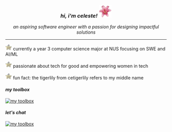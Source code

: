 <i align="center">
  <h3>
    hi, i'm celeste!
    <img src="https://github.com/cetigerlily/cetigerlily/blob/main/images/tigerlily-icon.png" width="40" height="40" />
  </h3>
  <p>
    an aspiring software engineer with a passion for designing impactful solutions
  </p>
</i>
<hr>
<p>
  <img src="https://github.com/cetigerlily/cetigerlily/blob/main/images/star-icon.png" width="20" height="20" />
  currently a year 3 computer science major at NUS focusing on SWE and AI/ML
</p>
<p>
  <img src="https://github.com/cetigerlily/cetigerlily/blob/main/images/star-icon.png" width="20" height="20" />
  passionate about tech for good and empowering women in tech
</p>
<p>
  <img src="https://github.com/cetigerlily/cetigerlily/blob/main/images/star-icon.png" width="20" height="20" />
  fun fact: the tigerlily from cetigerlily refers to my middle name
</p>
<i>
  <h4>
    my toolbox
  </h4>
</i>

[![my toolbox](https://skillicons.dev/icons?i=java,py,pytorch,js,ts,html,css,react,nextjs,nodejs,vue,express,firebase,mysql,figma&theme=light)](https://skillicons.dev)

<i>
  <h4>
    let's chat
  </h4>
</i>

[![my toolbox](https://skillicons.dev/icons?i=linkedin&theme=light)](https://sg.linkedin.com/in/celestecheah)
